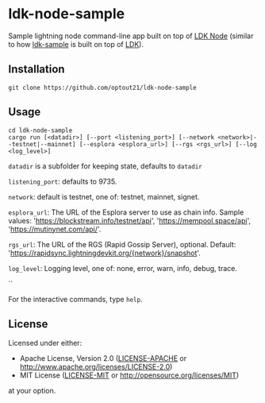 # ldk-node-sample
Sample lightning node command-line app built on top of
[LDK Node](https://github.com/lightningdevkit/ldk-node)
(similar to how
[ldk-sample](https://github.com/lightningdevkit/ldk-sample)
is built on top of
[LDK](https://github.com/lightningdevkit/rust-lightning)).


## Installation
```
git clone https://github.com/optout21/ldk-node-sample
```

## Usage
```
cd ldk-node-sample
cargo run [<datadir>] [--port <listening_port>] [--network <network>|--testnet|--mainnet] [--esplora <esplora_url>] [--rgs <rgs_url>] [--log <log_level>]
```

`datadir` is a subfolder for keeping state, defaults to `datadir`

`listening_port`: defaults to 9735.

`network`: default is testnet, one of: testnet, mainnet, signet.

`esplora_url`: The URL of the Esplora server to use as chain info. Sample values: 'https://blockstream.info/testnet/api', 'https://mempool.space/api', 'https://mutinynet.com/api/'.

`rgs_url`: The URL of the RGS (Rapid Gossip Server), optional. Default: 'https://rapidsync.lightningdevkit.org/{network}/snapshot'.

`log_level`: Logging level, one of: none, error, warn, info, debug, trace.

``

For the interactive commands, type `help`.


## License

Licensed under either:

 * Apache License, Version 2.0 ([LICENSE-APACHE](LICENSE-APACHE) or http://www.apache.org/licenses/LICENSE-2.0)
 * MIT License ([LICENSE-MIT](LICENSE-MIT) or http://opensource.org/licenses/MIT)

at your option.
